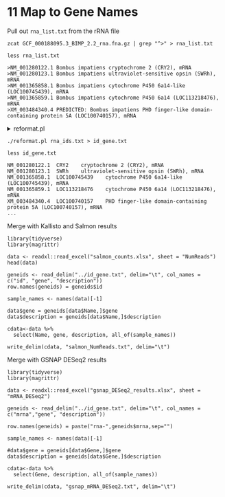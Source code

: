# 11 Map to Gene Names

Pull out `rna_list.txt` from the rRNA file

```
zcat GCF_000188095.3_BIMP_2.2_rna.fna.gz | grep "^>" > rna_list.txt

less rna_list.txt

>NM_001280122.1 Bombus impatiens cryptochrome 2 (CRY2), mRNA
>NM_001280123.1 Bombus impatiens ultraviolet-sensitive opsin (SWRh), mRNA
>NM_001365858.1 Bombus impatiens cytochrome P450 6a14-like (LOC100745439), mRNA
>NM_001365859.1 Bombus impatiens cytochrome P450 6a14 (LOC113218476), mRNA
>XM_003484340.4 PREDICTED: Bombus impatiens PHD finger-like domain-containing protein 5A (LOC100740157), mRNA
```

<!-- NCBI option, commented out because I didn't use this section
Download gene_result.txt from NCBI

* https://www.ncbi.nlm.nih.gov/gene/?term=txid132113[Organism:noexp]


```
less gene_result.txt

tax_id Org_name GeneID CurrentID Status Symbol Aliases description other_designations map_location chromosome genomic_nucleotide_accession.version start_position_on_the_genomic_accession end_position_on_the_genomic_accession orientation exon_count OMIM 
132113 Bombus impatiens 100607971 0 live SWRh  ultraviolet-sensitive opsin ultraviolet-sensitive opsin  Un       
132113 Bombus impatiens 100607970 0 live CRY2  cryptochrome 2 cryptochrome 2  Un       
132113 Bombus impatiens 100743205 0 live Osi6  Osiris 6 uncharacterized protein LOC100743205  Un       
132113 Bombus impatiens 100743092 0 live LOC100743092 BimIRP30, IRP30 slit homolog 3 protein slit homolog 3 protein  Un     
...
```

Hmm... `gene_result.txt` only has 13171 rows, while `rna_list.txt` has 27810 rows. Maybe continue with `rna_list.txt`.

-->

<details><summary>reformat.pl</summary>

```
#! /usr/bin/env perl

use strict;
use warnings;

while(<>){
    chomp;
    if(/>(\S+)\s.+impatiens (\S.+)\((\S+)\)(.+)/){
        print("$1\t$3\t$2($3)$4\n")
    }else{
        print("$_\n")
    }
}
```

</details>

```
./reformat.pl rna_ids.txt > id_gene.txt

less id_gene.txt

NM_001280122.1	CRY2	cryptochrome 2 (CRY2), mRNA
NM_001280123.1	SWRh	ultraviolet-sensitive opsin (SWRh), mRNA
NM_001365858.1	LOC100745439	cytochrome P450 6a14-like (LOC100745439), mRNA
NM_001365859.1	LOC113218476	cytochrome P450 6a14 (LOC113218476), mRNA
XM_003484340.4	LOC100740157	PHD finger-like domain-containing protein 5A (LOC100740157), mRNA
...
```

Merge with Kallisto and Salmon results

```
library(tidyverse)
library(magrittr)

data <- readxl::read_excel("salmon_counts.xlsx", sheet = "NumReads")
head(data)

geneids <- read_delim("../id_gene.txt", delim="\t", col_names = c("id", "gene", "description"))
row.names(geneids) = geneids$id

sample_names <- names(data)[-1]

data$gene = geneids[data$Name,]$gene
data$description = geneids[data$Name,]$description

cdata<-data %>%
  select(Name, gene, description, all_of(sample_names))

write_delim(cdata, "salmon_NumReads.txt", delim="\t")
```

Merge with GSNAP DESeq2 results

```
library(tidyverse)
library(magrittr)

data <- readxl::read_excel("gsnap_DESeq2_results.xlsx", sheet = "mRNA_DESeq2")

geneids <- read_delim("../id_gene.txt", delim="\t", col_names = c("mrna","gene", "description"))

row.names(geneids) = paste("rna-",geneids$mrna,sep="")

sample_names <- names(data)[-1]

#data$gene = geneids[data$Gene,]$gene
data$description = geneids[data$Gene,]$description

cdata<-data %>%
  select(Gene, description, all_of(sample_names))

write_delim(cdata, "gsnap_mRNA_DESeq2.txt", delim="\t")
```



